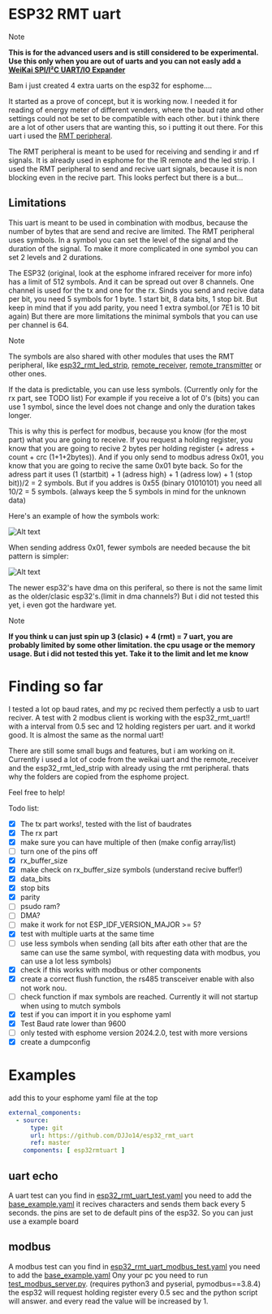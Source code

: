# ESP32 RMT uart
> [!NOTE]  
> **This is for the advanced users and is still considered to be experimental. Use this only when you are out of uarts and you can not easly add a [WeiKai SPI/I²C UART/IO Expander](https://esphome.io/components/weikai)**

Bam i just created 4 extra uarts on the esp32 for esphome.... 

It started as a prove of concept, but it is working now. I needed it for reading of energy meter of different venders, where the baud rate and other settings could not be set to be compatible with each other. but i think there are a lot of other users that are wanting this, so i putting it out there.  For this uart i used the [RMT peripheral](https://docs.espressif.com/projects/esp-idf/en/v5.4/esp32/api-reference/peripherals/rmt.html).

The RMT peripheral is meant to be used for receiving and sending ir and rf signals. It is already used in esphome for the IR remote and the led strip.
I used the RMT peripheral to send and recive uart signals, because it is non blocking even in the recive part.
This looks perfect but there is a but...

## Limitations

This uart is meant to be used in combination with modbus, because the number of bytes that are send and recive are limited.
The RMT peripheral uses symbols. In a symbol you can set the level of the signal and the duration of the signal. To make it more complicated in one symbol you can set 2 levels and 2 durations.

The ESP32 (original, look at the esphome infrared receiver for more info) has a limit of 512 symbols. And it can be spread out over 8 channels. One channel is used for the tx and one for the rx.
Sinds you send and recive data per bit, you need 5 symbols for 1 byte. 1 start bit, 8 data bits, 1 stop bit. But keep in mind that if you add parity, you need 1 extra symbol.(or 7E1 is 10 bit again)
But there are more limitations the minimal symbols that you can use per channel is 64.

> [!NOTE]  
> The symbols are also shared with other modules that uses the RMT peripheral, like [esp32_rmt_led_strip](https://esphome.io/components/light/esp32_rmt_led_strip), [remote_receiver](https://esphome.io/components/remote_receiver), [remote_transmitter](https://esphome.io/components/remote_transmitter) or other ones.

If the data is predictable, you can use less symbols. (Currently only for the rx part, see TODO list) For example if you receive a lot of 0's (bits) you can use 1 symbol, since the level does not change and only the duration takes longer.

This is why this is perfect for modbus, because you know (for the most part) what you are going to receive. If you request a holding register, you know that you are going to recive 2 bytes per holding register (+ adress + count + crc (1+1+2bytes)). And if you only send to modbus adress 0x01, you know that you are going to recive the same 0x01 byte back. So for the adress part it uses (1 (startbit) + 1 (adress high) + 1 (adress low) + 1 (stop bit))/2 = 2 symbols. 
But if you addres is 0x55 (binary 01010101) you need all 10/2 = 5 symbols. (always keep the 5 symbols in mind for the unknown data)

Here's an example of how the symbols work:

![Alt text](https://kroki.io/wavedrom/svg/eNqNj8sOgjAQRfd8xey6IbU86oPEnV-gS8OiSMUmvEIrQgj_bgcWRFxoJz3JbdJ77wxaZaXII7g6YM9QikJGQBJlNHHhJVpUnR8G8_idfU2FEfYD0UY0xmriIXxEgAgRHLFF7BB7hDZVTWIXatmoKo3AG92P1JM1BtZxvkR7lNHvSylZXBjlK5-HyO-g-yKp8t9b_Fv-MG3K1v1jG_2Qwqph6gBGdsamXeZ4eGqZwlnepGpVmU3bQdIbCR7b-Ee-1HRgdMY3yndmKw==)


When sending address 0x01, fewer symbols are needed because the bit pattern is simpler:

![Alt text](https://kroki.io/wavedrom/svg/eNqNj8kOgjAQhu88xdx6IdgW3Ei8-QR6NB6KVGzCFlsVQnh3Z-CAcHKafsk06b901mSlymO4eIDTlarQMbDEOMt8-Kg3bY2MwvHIBl9T5RR-YNapp8OdCYIkhISIsCZsCFvCjmBdVbOrD7V-miqNQfT-zPWIwsAbLiZrEfCA7u8IvGxS4cF6ofNQ-R1sWyRVvmgxCsxa_Bt-PzTly_xXtH5ohVs3ZACnG4du59EeXlancNI3bd6mzIZ2kLROQ7SSBzml9KD3-i87J2W5)

The newer esp32's have dma on this periferal, so there is not the same limit as the older/clasic esp32's.(limit in dma channels?) But i did not tested this yet, i even got the hardware yet.

> [!NOTE]  
> **If you think u can just spin up 3 (clasic) + 4 (rmt) = 7 uart, you are probably limited by some other limitation. the cpu usage or the memory usage. But i did not tested this yet. Take it to the limit and let me know**


# Finding so far
I tested a lot op baud rates, and my pc recived them perfectly a usb to uart reciver.
A test with 2 modbus client is working with the esp32_rmt_uart!! with a interval from 0.5 sec and 12 holding registers per uart. and it workd good. It is almost the same as the normal uart!

There are still some small bugs and features, but i am working on it.
Currently i used a lot of code from the weikai uart and the remote_receiver and the esp32_rmt_led_strip with already using the rmt peripheral.
thats why the folders are copied from the esphome project.

Feel free to help!

Todo list:
- [x] The tx part works!, tested with the list of baudrates
- [x] The rx part 
- [x] make sure you can have multiple of then (make config array/list)
- [ ] turn one of the pins off
- [x] rx_buffer_size 
- [x] make check on rx_buffer_size symbols (understand recive buffer!)
- [x] data_bits 
- [x] stop bits
- [x] parity 
- [ ] psudo ram?
- [ ] DMA?
- [ ] make it work for not ESP_IDF_VERSION_MAJOR >= 5?
- [x] test with multiple uarts at the same time
- [ ] use less symbols when sending (all bits after eath other that are the same can use the same symbol, with requesting data with modbus, you can use a lot less symbols)
- [x] check if this works with modbus or other components
- [x] create a correct flush function, the rs485 transceiver enable with also not work nou. 
- [ ] check function if max symbols are reached. Currently it will not startup when using to mutch symbols
- [x] test if you can import it in you esphome yaml
- [x] Test Baud rate lower than 9600
- [ ] only tested with esphome version 2024.2.0, test with more versions
- [x] create a dumpconfig

# Examples
add this to your esphome yaml file at the top
```yaml
external_components:
  - source:
      type: git
      url: https://github.com/DJJo14/esp32_rmt_uart
      ref: master
    components: [ esp32rmtuart ]
```

## uart echo
A uart test can you find in [esp32_rmt_uart_test.yaml](esp32_rmt_uart_test.yaml) you need to add the [base_example.yaml](base_example.yaml)
it recives characters and sends them back every 5 seconds. the pins are set to de default pins of the esp32. So you can just use a example board

## modbus
A modbus test can you find in [esp32_rmt_uart_modbus_test.yaml](esp32_rmt_uart_modbus_test.yaml) you need to add the [base_example.yaml](base_example.yaml)
Ony your pc you need to run [test_modbus_server.py](test_modbus_server.py). (requires python3 and pyserial, pymodbus==3.8.4)
the esp32 will request holding register every 0.5 sec and the python script will answer. and every read the value will be increased by 1.

